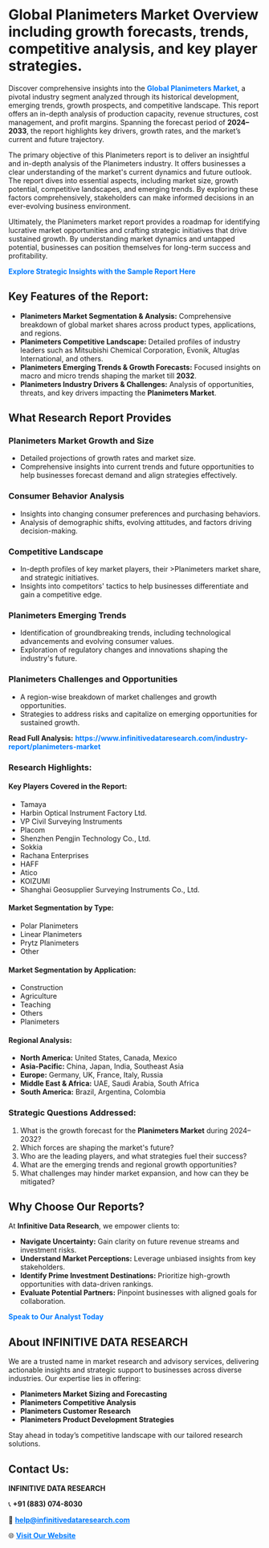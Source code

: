 <h1>Global Planimeters Market Overview including growth forecasts, trends, competitive analysis, and key player strategies.</h1>
<p>
Discover comprehensive insights into the 
<a href="https://www.infinitivedataresearch.com/industry-report/planimeters-market" rel="dofollow" style="color: #007BFF; text-decoration: none;"><strong>Global Planimeters Market</strong></a>, a pivotal industry segment analyzed through its historical development, emerging trends, growth prospects, and competitive landscape. This report offers an in-depth analysis of production capacity, revenue structures, cost management, and profit margins. Spanning the forecast period of <strong>2024–2033</strong>, the report highlights key drivers, growth rates, and the market’s current and future trajectory.
</p>
<p>
The primary objective of this Planimeters report is to deliver an insightful and in-depth analysis of the Planimeters industry. It offers businesses a clear understanding of the market's current dynamics and future outlook. The report dives into essential aspects, including market size, growth potential, competitive landscapes, and emerging trends. By exploring these factors comprehensively, stakeholders can make informed decisions in an ever-evolving business environment.
</p>
<p>
Ultimately, the Planimeters market report provides a roadmap for identifying lucrative market opportunities and crafting strategic initiatives that drive sustained growth. By understanding market dynamics and untapped potential, businesses can position themselves for long-term success and profitability.
</p>
<p>
<a href="https://www.infinitivedataresearch.com/request-sample/reportId=111372" style="color: #007BFF; text-decoration: none;"><strong>Explore Strategic Insights with the Sample Report Here</strong></a>
</p>

<h2>Key Features of the Report:</h2>
<ul>
<li><strong>Planimeters Market Segmentation & Analysis:</strong> Comprehensive breakdown of global market shares across product types, applications, and regions.</li>
<li><strong>Planimeters Competitive Landscape:</strong> Detailed profiles of industry leaders such as Mitsubishi Chemical Corporation, Evonik, Altuglas International, and others.</li>
<li><strong>Planimeters Emerging Trends & Growth Forecasts:</strong> Focused insights on macro and micro trends shaping the market till <strong>2032</strong>.</li>
<li><strong>Planimeters Industry Drivers & Challenges:</strong> Analysis of opportunities, threats, and key drivers impacting the <strong>Planimeters Market</strong>.</li>
</ul>

<h2>What Research Report Provides</h2>
<h3>Planimeters Market Growth and Size</h3>
<ul>
<li>Detailed projections of growth rates and market size.</li>
<li>Comprehensive insights into current trends and future opportunities to help businesses forecast demand and align strategies effectively.</li>
</ul>

<h3>Consumer Behavior Analysis</h3>
<ul>
<li>Insights into changing consumer preferences and purchasing behaviors.</li>
<li>Analysis of demographic shifts, evolving attitudes, and factors driving decision-making.</li>
</ul>

<h3>Competitive Landscape</h3>
<ul>
<li>In-depth profiles of key market players, their >Planimeters market share, and strategic initiatives.</li>
<li>Insights into competitors' tactics to help businesses differentiate and gain a competitive edge.</li>
</ul>

<h3>Planimeters Emerging Trends</h3>
<ul>
<li>Identification of groundbreaking trends, including technological advancements and evolving consumer values.</li>
<li>Exploration of regulatory changes and innovations shaping the industry's future.</li>
</ul>

<h3>Planimeters Challenges and Opportunities</h3>
<ul>
<li>A region-wise breakdown of market challenges and growth opportunities.</li>
<li>Strategies to address risks and capitalize on emerging opportunities for sustained growth.</li>
</ul>
<p><strong>Read Full Analysis:</strong> <a href="https://www.infinitivedataresearch.com/industry-report/planimeters-market" rel="dofollow" style="color: #007BFF; text-decoration: none;"><strong>https://www.infinitivedataresearch.com/industry-report/planimeters-market</strong></a></p>
<h3>Research Highlights:</h3>
<h4>Key Players Covered in the Report:</h4>
<ul><li>Tamaya</li><li>Harbin Optical Instrument Factory Ltd.</li><li>VP Civil Surveying Instruments</li><li>Placom</li><li>Shenzhen Pengjin Technology Co., Ltd.</li><li>Sokkia</li><li>Rachana Enterprises</li><li>HAFF</li><li>Atico</li><li>KOIZUMI</li><li>Shanghai Geosupplier Surveying Instruments Co., Ltd.</li></ul>
<h4>Market Segmentation by Type:</h4>
<ul><li>Polar Planimeters</li><li>Linear Planimeters</li><li>Prytz Planimeters</li><li>Other</li></ul>
<h4>Market Segmentation by Application:</h4>
<ul><li>Construction</li><li>Agriculture</li><li>Teaching</li><li>Others</li><li>Planimeters</li></ul>

<h4>Regional Analysis:</h4>
<ul>
<li><strong>North America:</strong> United States, Canada, Mexico</li>
<li><strong>Asia-Pacific:</strong> China, Japan, India, Southeast Asia</li>
<li><strong>Europe:</strong> Germany, UK, France, Italy, Russia</li>
<li><strong>Middle East & Africa:</strong> UAE, Saudi Arabia, South Africa</li>
<li><strong>South America:</strong> Brazil, Argentina, Colombia</li>
</ul>

<h3>Strategic Questions Addressed:</h3>
<ol>
<li>What is the growth forecast for the <strong>Planimeters Market</strong> during 2024–2032?</li>
<li>Which forces are shaping the market's future?</li>
<li>Who are the leading players, and what strategies fuel their success?</li>
<li>What are the emerging trends and regional growth opportunities?</li>
<li>What challenges may hinder market expansion, and how can they be mitigated?</li>
</ol>

<h2>Why Choose Our Reports?</h2>
<p>At <strong>Infinitive Data Research</strong>, we empower clients to:</p>
<ul>
<li><strong>Navigate Uncertainty:</strong> Gain clarity on future revenue streams and investment risks.</li>
<li><strong>Understand Market Perceptions:</strong> Leverage unbiased insights from key stakeholders.</li>
<li><strong>Identify Prime Investment Destinations:</strong> Prioritize high-growth opportunities with data-driven rankings.</li>
<li><strong>Evaluate Potential Partners:</strong> Pinpoint businesses with aligned goals for collaboration.</li>
</ul>
<p><a href="https://www.infinitivedataresearch.com/industry-report/planimeters-market" rel="dofollow" style="color: #007BFF; text-decoration: none;"><strong>Speak to Our Analyst Today</strong></a></p>

<h2>About INFINITIVE DATA RESEARCH</h2>
<p>We are a trusted name in market research and advisory services, delivering actionable insights and strategic support to businesses across diverse industries. Our expertise lies in offering:</p>
<ul>
<li><strong>Planimeters Market Sizing and Forecasting</strong></li>
<li><strong>Planimeters Competitive Analysis</strong></li>
<li><strong>Planimeters Customer Research</strong></li>
<li><strong>Planimeters Product Development Strategies</strong></li>
</ul>
<p>Stay ahead in today’s competitive landscape with our tailored research solutions.</p>

<h2>Contact Us:</h2>
<p><strong>INFINITIVE DATA RESEARCH</strong></p>
<p>📞 <strong>+91 (883) 074-8030</strong></p>
<p>📧 <strong><a href="mailto:help@infinitivedataresearch.com" style="color: #007BFF;">help@infinitivedataresearch.com</a></strong></p>
<p>🌐 <strong><a href="https://www.infinitivedataresearch.com" rel="dofollow" style="color: #007BFF;">Visit Our Website</a></strong></p>
